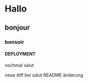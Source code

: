# Hallo


## bonjour

### bonsoir

#### DEPLOYMENT

nochmal salut

neue diff bei salut
README änderung
